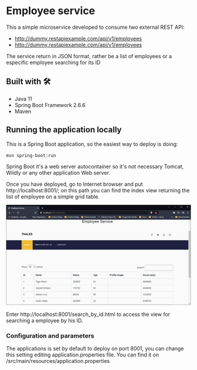# Employee service 

This a simple microservice developed to consume two external REST API:
 * http://dummy.restapiexample.com/api/v1/employees
 * http://dummy.restapiexample.com/api/v1/employees

The service return in JSON format, rather be a list of employees or a especific employee searching for its ID

## Built with 🛠️

* Java 11
* Spring Boot Framework 2.6.6
* Maven

## Running the application locally

This is a Spring Boot application, so the easiest way to deploy is doing:
```shell
mvn spring-boot:run
```
Spring Boot it's a web server autocontainer so it's not necessary Tomcat, Wildly or any other application Web server.

Once you have deployed, go to Internet browser and put http://localhost:8001/; on this path you can find the index view returning the list of employee on a simple grid table.

![alt text](https://github.com/luissaltron21/employee-service/blob/a02c0246301196668bc146a9d31477880ee64118/src/main/resources/static/images/index_preview.png)

Enter http://localhost:8001/search_by_id.html to access the view for searching a employee by his ID.



### Configuration and parameters
The applications is set by default to deploy on port 8001, you can change this setting editing application.properties file. You can find it on /src/main/resources/application.properties

